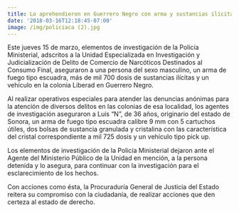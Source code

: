 ```yaml
---
title: Lo aprehendieron en Guerrero Negro con arma y sustancias ilícitas
date: '2018-03-16T12:18:45-07:00'
image: /img/policiaca (2).jpg
---
```

Este jueves 15 de marzo, elementos de investigación de la Policía Ministerial, adscritos a la Unidad Especializada en Investigación y Judicialización de Delito de Comercio de Narcóticos Destinados al Consumo Final, aseguraron a una persona del sexo masculino, un arma de fuego tipo escuadra, más de mil 700 dosis de sustancias ilícitas y un vehículo en la colonia Liberad en Guerrero Negro. 

Al realizar operativos especiales para atender las denuncias anónimas para la atención de diversos delitos en las colonias de esa localidad, los agentes de investigación aseguraron a Luis “N”, de 36 años, originario del estado de Sonora, un arma de fuego tipo escuadra calibre 9 mm con 5 cartuchos útiles, dos bolsas de sustancia granulada y cristalina con las característica del cristal correspondiente a mil 725 dosis y un vehículo tipo pick up.

Los elementos de investigación de la Policía Ministerial dejaron ante el Agente del Ministerio Público de la Unidad en mención, a la persona detenida y lo asegura, para continuar con la investigación para el esclarecimiento de los hechos.

Con acciones como ésta, la Procuraduría General de Justicia del Estado reitera su compromiso con la ciudadanía, de realizar acciones que den certeza al estado de derecho.
